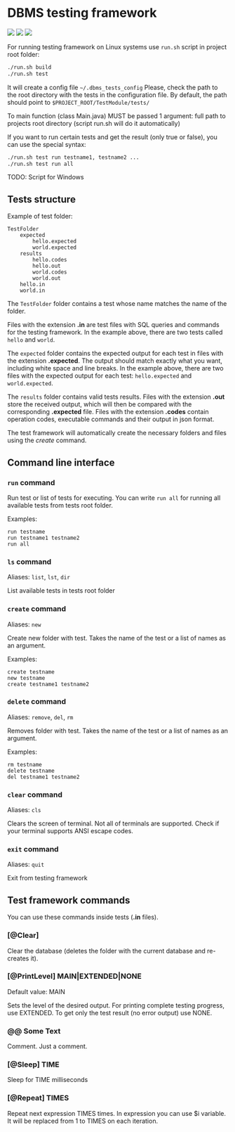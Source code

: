 # DBMS testing framework

![](https://github.com/ZeinCube/DataBaseManagingSystem/workflows/DBMS%20workflow/badge.svg)
![](https://runkit.io/rubbaboy/byob/branches/master/ZeinCube/DataBaseManagingSystem/build_status)
![](https://runkit.io/rubbaboy/byob/branches/master/ZeinCube/DataBaseManagingSystem/test_status)

For running testing framework on Linux systems use ```run.sh``` script in project root folder:

```bash
./run.sh build
./run.sh test
```
It will create a config file ```~/.dbms_tests_config```
Please, check the path to the root directory with the tests in the configuration file. By default, the path should point to ```$PROJECT_ROOT/TestModule/tests/```

To main function (class Main.java) MUST be passed 1 argument: full path to projects root directory (script run.sh will do it automatically)

If you want to run certain tests and get the result (only true or false), you can use the special syntax:
```bash
./run.sh test run testname1, testname2 ...
./run.sh test run all
```

TODO: Script for Windows

## Tests structure

Example of test folder:
```
TestFolder
    expected
        hello.expected
        world.expected
    results
        hello.codes
        hello.out
        world.codes
        world.out
    hello.in
    world.in
```

The ```TestFolder``` folder contains a test whose name matches the name of the folder.

Files with the extension **.in** are test files with SQL queries and commands for the testing framework. 
In the example above, there are two tests called ```hello``` and ```world```.

The ```expected``` folder contains the expected output for each test 
in files with the extension **.expected**. The output should match exactly what you want, including white space and line breaks. 
In the example above, there are two files with the expected output for each test: ```hello.expected``` and ```world.expected```.

The ```results``` folder contains valid tests results. Files with the extension **.out** store the received output, which will then be compared with the corresponding **.expected** file. Files with the extension **.codes** contain operation codes, executable commands and their output in json format.


The test framework will automatically create the necessary folders and files using the *create* command.

## Command line interface

### ```run``` command
Run test or list of tests for executing. You can write ```run all``` for running all available tests from tests root folder. 

Examples:
```
run testname
run testname1 testname2
run all
```

### ```ls``` command
Aliases: ```list```, ```lst```, ```dir```

List available tests in tests root folder

### ```create``` command
Aliases: ```new```

Create new folder with test. Takes the name of the test or a list of names as an argument.

Examples:
```
create testname
new testname
create testname1 testname2
```

### ```delete``` command
Aliases: ```remove```, ```del```, ```rm```

Removes folder with test. Takes the name of the test or a list of names as an argument.

Examples:
```
rm testname
delete testname
del testname1 testname2
```

### ```clear``` command
Aliases: ```cls```

Clears the screen of terminal. Not all of terminals are supported. Check if your terminal supports ANSI escape codes.

### ```exit``` command
Aliases: ```quit```

Exit from testing framework

## Test framework commands

You can use these commands inside tests (**.in** files).

### [@Clear]

Clear the database (deletes the folder with the current database and re-creates it).

### [@PrintLevel] MAIN|EXTENDED|NONE
Default value: MAIN

Sets the level of the desired output. For printing complete testing progress, use EXTENDED. To get only the test result (no error output) use NONE.

### @@ Some Text
Comment. Just a comment.

### [@Sleep] TIME
Sleep for TIME milliseconds

### [@Repeat] TIMES
Repeat next expression TIMES times. In expression you can use $i variable. It will be replaced from 1 to TIMES on each iteration.
